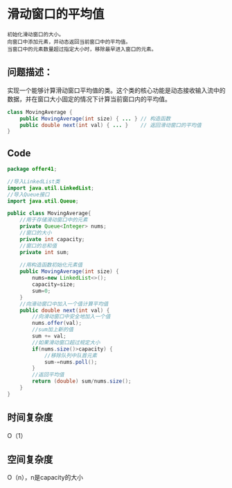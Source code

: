 # 滑动窗口的平均值
    初始化滑动窗口的大小。   
    向窗口中添加元素，并动态返回当前窗口中的平均值。  
    当窗口中的元素数量超过指定大小时，移除最早进入窗口的元素。  
## 问题描述：
实现一个能够计算滑动窗口平均值的类。这个类的核心功能是动态接收输入流中的数据，并在窗口大小固定的情况下计算当前窗口内的平均值。
```java
class MovingAverage {
    public MovingAverage(int size) { ... } // 构造函数
    public double next(int val) { ... }    // 返回滑动窗口的平均值
}
```
## Code
```java
package offer41; 

//导入LinkedList类
import java.util.LinkedList;
//导入Queue接口
import java.util.Queue;

public class MovingAverage{
	//用于存储滑动窗口中的元素
	private Queue<Integer> nums;
	//窗口的大小
	private int capacity;
	//窗口的总和值
	private int sum;
	
	//用构造函数初始化元素值
	public MovingAverage(int size) {
		nums=new LinkedList<>();
		capacity=size;
		sum=0;
	}
	//向滑动窗口中加入一个值计算平均值
	public double next(int val) {
		//向滑动窗口中安全地加入一个值
		nums.offer(val);
		//sum加上新的值
		sum += val;
		//如果滑动窗口超过规定大小
		if(nums.size()>capacity) {
			//移除队列中队首元素
			sum-=nums.poll();
		}
		//返回平均值
		return (double) sum/nums.size();
	}
}
```
## 时间复杂度
O（1）
## 空间复杂度
O（n），n是capacity的大小



